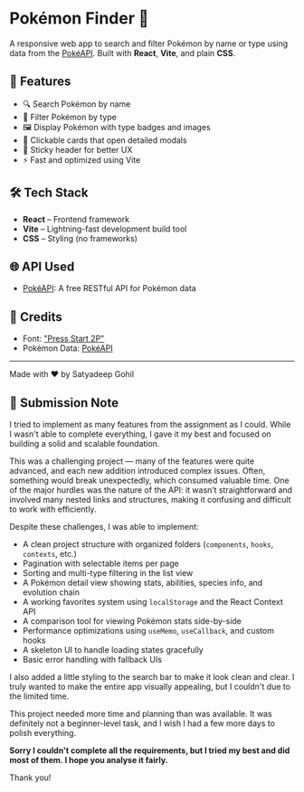 # Pokémon Finder 🧩

A responsive web app to search and filter Pokémon by name or type using data from the [PokéAPI](https://pokeapi.co/). Built with **React**, **Vite**, and plain **CSS**.

## 🚀 Features

- 🔍 Search Pokémon by name
- 🧪 Filter Pokémon by type
- 🖼️ Display Pokémon with type badges and images
- 🎴 Clickable cards that open detailed modals
- 🧭 Sticky header for better UX
- ⚡ Fast and optimized using Vite

## 🛠️ Tech Stack

- **React** – Frontend framework
- **Vite** – Lightning-fast development build tool
- **CSS** – Styling (no frameworks)

## 🌐 API Used

- [PokéAPI](https://pokeapi.co/): A free RESTful API for Pokémon data

## 🙌 Credits

- Font: ["Press Start 2P"](https://fonts.google.com/specimen/Press+Start+2P)
- Pokémon Data: [PokéAPI](https://pokeapi.co/)

---

Made with ❤️ by Satyadeep Gohil

## 📝 Submission Note

I tried to implement as many features from the assignment as I could. While I wasn't able to complete everything, I gave it my best and focused on building a solid and scalable foundation.

This was a challenging project — many of the features were quite advanced, and each new addition introduced complex issues. Often, something would break unexpectedly, which consumed valuable time. One of the major hurdles was the nature of the API: it wasn’t straightforward and involved many nested links and structures, making it confusing and difficult to work with efficiently.

Despite these challenges, I was able to implement:

* A clean project structure with organized folders (`components`, `hooks`, `contexts`, etc.)
* Pagination with selectable items per page
* Sorting and multi-type filtering in the list view
* A Pokémon detail view showing stats, abilities, species info, and evolution chain
* A working favorites system using `localStorage` and the React Context API
* A comparison tool for viewing Pokémon stats side-by-side
* Performance optimizations using `useMemo`, `useCallback`, and custom hooks
* A skeleton UI to handle loading states gracefully
* Basic error handling with fallback UIs

I also added a little styling to the search bar to make it look clean and clear. I truly wanted to make the entire app visually appealing, but I couldn't due to the limited time.

This project needed more time and planning than was available. It was definitely not a beginner-level task, and I wish I had a few more days to polish everything.

**Sorry I couldn't complete all the requirements, but I tried my best and did most of them. I hope you analyse it fairly.**

Thank you!